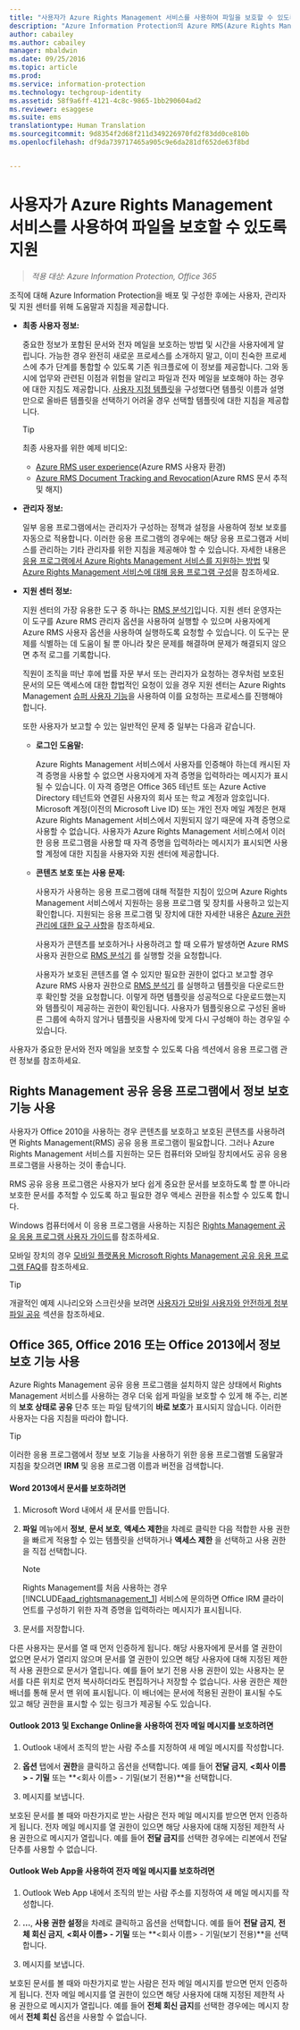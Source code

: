 ```yaml
---
title: "사용자가 Azure Rights Management 서비스를 사용하여 파일을 보호할 수 있도록 지원| Azure Information Protection"
description: "Azure Information Protection의 Azure RMS(Azure Rights Management)Rights Management 서비스를 배포 및 구성한 후 사용자, 관리자 및 지원 센터에 지침을 제공할 때 도움이 되는 정보를 제공합니다."
author: cabailey
ms.author: cabailey
manager: mbaldwin
ms.date: 09/25/2016
ms.topic: article
ms.prod: 
ms.service: information-protection
ms.technology: techgroup-identity
ms.assetid: 58f9a6ff-4121-4c8c-9865-1bb290604ad2
ms.reviewer: esaggese
ms.suite: ems
translationtype: Human Translation
ms.sourcegitcommit: 9d8354f2d68f211d349226970fd2f83dd0ce810b
ms.openlocfilehash: df9da739717465a905c9e6da281df652de63f8bd


---
```


# <a name="helping-users-to-protect-files-by-using-the-azure-rights-management-service"></a>사용자가 Azure Rights Management 서비스를 사용하여 파일을 보호할 수 있도록 지원

>*적용 대상: Azure Information Protection, Office 365*

조직에 대해 Azure Information Protection을 배포 및 구성한 후에는 사용자, 관리자 및 지원 센터를 위해 도움말과 지침을 제공합니다.

-   **최종 사용자 정보:**

    중요한 정보가 포함된 문서와 전자 메일을 보호하는 방법 및 시간을 사용자에게 알립니다. 가능한 경우 완전히 새로운 프로세스를 소개하지 말고, 이미 친숙한 프로세스에 추가 단계를 통합할 수 있도록 기존 워크플로에 이 정보를 제공합니다. 그와 동시에 업무와 관련된 이점과 위험을 알리고 파일과 전자 메일을 보호해야 하는 경우에 대한 지침도 제공합니다. [사용자 지정 템플릿](configure-custom-templates.md)을 구성했다면 템플릿 이름과 설명만으로 올바른 템플릿을 선택하기 어려울 경우 선택할 템플릿에 대한 지침을 제공합니다.

    > [!TIP]
    > 최종 사용자를 위한 예제 비디오:
    >
    > -   [Azure RMS user experience](http://channel9.msdn.com/Series/Information-Protection/Azure-RMS-user-experience)(Azure RMS 사용자 환경)
    > -   [Azure RMS Document Tracking and Revocation](http://channel9.msdn.com/Series/Information-Protection/Azure-RMS-Document-Tracking-and-Revocation)(Azure RMS 문서 추적 및 해지)

-   **관리자 정보:**

    일부 응용 프로그램에서는 관리자가 구성하는 정책과 설정을 사용하여 정보 보호를 자동으로 적용합니다. 이러한 응용 프로그램의 경우에는 해당 응용 프로그램과 서비스를 관리하는 기타 관리자를 위한 지침을 제공해야 할 수 있습니다. 자세한 내용은 [응용 프로그램에서 Azure Rights Management 서비스를 지원하는 방법](../understand-explore/applications-support.md) 및 [Azure Rights Management 서비스에 대해 응용 프로그램 구성](configure-applications.md)을 참조하세요.

-   **지원 센터 정보:**

    지원 센터의 가장 유용한 도구 중 하나는 [RMS 분석기](https://www.microsoft.com/en-us/download/details.aspx?id=46437)입니다. 지원 센터 운영자는 이 도구를 Azure RMS 관리자 옵션을 사용하여 실행할 수 있으며 사용자에게 Azure RMS 사용자 옵션을 사용하여 실행하도록 요청할 수 있습니다. 이 도구는 문제를 식별하는 데 도움이 될 뿐 아니라 찾은 문제를 해결하며 문제가 해결되지 않으면 추적 로그를 기록합니다.

    직원이 조직을 떠난 후에 법률 자문 부서 또는 관리자가 요청하는 경우처럼 보호된 문서의 모든 액세스에 대한 합법적인 요청이 있을 경우 지원 센터는 Azure Rights Management [슈퍼 사용자 기능](configure-super-users.md)을 사용하여 이를 요청하는 프로세스를 진행해야 합니다.

    또한 사용자가 보고할 수 있는 일반적인 문제 중 일부는 다음과 같습니다.

    -   **로그인 도움말:**

        Azure Rights Management 서비스에서 사용자를 인증해야 하는데 캐시된 자격 증명을 사용할 수 없으면 사용자에게 자격 증명을 입력하라는 메시지가 표시될 수 있습니다. 이 자격 증명은 Office 365 테넌트 또는 Azure Active Directory 테넌트와 연결된 사용자의 회사 또는 학교 계정과 암호입니다. Microsoft 계정(이전의 Microsoft Live ID) 또는 개인 전자 메일 계정은 현재 Azure Rights Management 서비스에서 지원되지 않기 때문에 자격 증명으로 사용할 수 없습니다. 사용자가 Azure Rights Management 서비스에서 이러한 응용 프로그램을 사용할 때 자격 증명을 입력하라는 메시지가 표시되면 사용할 계정에 대한 지침을 사용자와 지원 센터에 제공합니다.

    -   **콘텐츠 보호 또는 사용 문제:**

        사용자가 사용하는 응용 프로그램에 대해 적절한 지침이 있으며 Azure Rights Management 서비스에서 지원하는 응용 프로그램 및 장치를 사용하고 있는지 확인합니다. 지원되는 응용 프로그램 및 장치에 대한 자세한 내용은 [Azure 권한 관리에 대한 요구 사항](../get-started/requirements-azure-rms.md)을 참조하세요.

        사용자가 콘텐츠를 보호하거나 사용하려고 할 때 오류가 발생하면 Azure RMS 사용자 권한으로 [RMS 분석기](https://www.microsoft.com/en-us/download/details.aspx?id=46437) 를 실행할 것을 요청합니다.

        사용자가 보호된 콘텐츠를 열 수 있지만 필요한 권한이 없다고 보고할 경우 Azure RMS 사용자 권한으로 [RMS 분석기](https://www.microsoft.com/en-us/download/details.aspx?id=46437) 를 실행하고 템플릿을 다운로드한 후 확인할 것을 요청합니다. 이렇게 하면 템플릿을 성공적으로 다운로드했는지와 템플릿이 제공하는 권한이 확인됩니다. 사용자가 템플릿용으로 구성된 올바른 그룹에 속하지 않거나 템플릿을 사용자에 맞게 다시 구성해야 하는 경우일 수 있습니다.

사용자가 중요한 문서와 전자 메일을 보호할 수 있도록 다음 섹션에서 응용 프로그램 관련 정보를 참조하세요.

## <a name="using-information-protection-with-the-rights-management-sharing-application"></a>Rights Management 공유 응용 프로그램에서 정보 보호 기능 사용
사용자가 Office 2010을 사용하는 경우 콘텐츠를 보호하고 보호된 콘텐츠를 사용하려면 Rights Management(RMS) 공유 응용 프로그램이 필요합니다. 그러나 Azure Rights Management 서비스를 지원하는 모든 컴퓨터와 모바일 장치에서도 공유 응용 프로그램을 사용하는 것이 좋습니다.

RMS 공유 응용 프로그램은 사용자가 보다 쉽게 중요한 문서를 보호하도록 할 뿐 아니라 보호한 문서를 추적할 수 있도록 하고 필요한 경우 액세스 권한을 취소할 수 있도록 합니다.

Windows 컴퓨터에서 이 응용 프로그램을 사용하는 지침은 [Rights Management 공유 응용 프로그램 사용자 가이드](../rms-client/sharing-app-user-guide.md)를 참조하세요.

모바일 장치의 경우 [모바일 플랫폼용 Microsoft Rights Management 공유 응용 프로그램 FAQ](http://technet.microsoft.com/dn451248)를 참조하세요.

> [!TIP]
> 개괄적인 예제 시나리오와 스크린샷을 보려면 [사용자가 모바일 사용자와 안전하게 첨부 파일 공유](../understand-explore/what-admins-users-see.md#users-safely-share-attachments-with-mobile-users) 섹션을 참조하세요.

## <a name="using-information-protection-with-office-365-office-2016-or-office-2013"></a>Office 365, Office 2016 또는 Office 2013에서 정보 보호 기능 사용
Azure Rights Management 공유 응용 프로그램을 설치하지 않은 상태에서 Rights Management 서비스를 사용하는 경우 더욱 쉽게 파일을 보호할 수 있게 해 주는, 리본의 **보호 상태로 공유** 단추 또는 파일 탐색기의 **바로 보호**가 표시되지 않습니다. 이러한 사용자는 다음 지침을 따라야 합니다.

> [!TIP]
> 이러한 응용 프로그램에서 정보 보호 기능을 사용하기 위한 응용 프로그램별 도움말과 지침을 찾으려면 **IRM** 및 응용 프로그램 이름과 버전을 검색합니다.

#### <a name="to-protect-a-document-in-word-2013"></a>Word 2013에서 문서를 보호하려면

1.  Microsoft Word 내에서 새 문서를 만듭니다.

2.  **파일** 메뉴에서 **정보**, **문서 보호**, **액세스 제한**을 차례로 클릭한 다음 적합한 사용 권한을 빠르게 적용할 수 있는 템플릿을 선택하거나 **액세스 제한** 을 선택하고 사용 권한을 직접 선택합니다.

    > [!NOTE]
    > Rights Management를 처음 사용하는 경우 [!INCLUDE[aad_rightsmanagement_1](../includes/aad_rightsmanagement_1_md.md)] 서비스에 문의하면 Office IRM 클라이언트를 구성하기 위한 자격 증명을 입력하라는 메시지가 표시됩니다.

3.  문서를 저장합니다.

다른 사용자는 문서를 열 때 먼저 인증하게 됩니다. 해당 사용자에게 문서를 열 권한이 없으면 문서가 열리지 않으며 문서를 열 권한이 있으면 해당 사용자에 대해 지정된 제한적 사용 권한으로 문서가 열립니다. 예를 들어 보기 전용 사용 권한이 있는 사용자는 문서를 다른 위치로 먼저 복사하더라도 편집하거나 저장할 수 없습니다. 사용 권한은 제한 배너를 통해 문서 맨 위에 표시됩니다. 이 배너에는 문서에 적용된 권한이 표시될 수도 있고 해당 권한을 표시할 수 있는 링크가 제공될 수도 있습니다.

#### <a name="to-protect-an-email-message-using-outlook-2013-and-exchange-online"></a>Outlook 2013 및 Exchange Online을 사용하여 전자 메일 메시지를 보호하려면

1.  Outlook 내에서 조직의 받는 사람 주소를 지정하여 새 메일 메시지를 작성합니다.

2.  **옵션** 탭에서 **권한**을 클릭하고 옵션을 선택합니다. 예를 들어 **전달 금지**, **&lt;회사 이름&gt; - 기밀** 또는 **&lt;회사 이름&gt; - 기밀(보기 전용)**을 선택합니다.

3.  메시지를 보냅니다.

보호된 문서를 볼 때와 마찬가지로 받는 사람은 전자 메일 메시지를 받으면 먼저 인증하게 됩니다. 전자 메일 메시지를 열 권한이 있으면 해당 사용자에 대해 지정된 제한적 사용 권한으로 메시지가 열립니다. 예를 들어 **전달 금지**를 선택한 경우에는 리본에서 전달 단추를 사용할 수 없습니다.

#### <a name="to-protect-an-email-message-using-the-outlook-web-app"></a>Outlook Web App을 사용하여 전자 메일 메시지를 보호하려면

1.  Outlook Web App 내에서 조직의 받는 사람 주소를 지정하여 새 메일 메시지를 작성합니다.

2.  **…**, **사용 권한 설정**을 차례로 클릭하고 옵션을 선택합니다. 예를 들어 **전달 금지**, **전체 회신 금지**, **&lt;회사 이름&gt; - 기밀** 또는 **&lt;회사 이름&gt; - 기밀(보기 전용)**을 선택합니다.

3.  메시지를 보냅니다.

보호된 문서를 볼 때와 마찬가지로 받는 사람은 전자 메일 메시지를 받으면 먼저 인증하게 됩니다. 전자 메일 메시지를 열 권한이 있으면 해당 사용자에 대해 지정된 제한적 사용 권한으로 메시지가 열립니다. 예를 들어 **전체 회신 금지**를 선택한 경우에는 메시지 창에서 **전체 회신** 옵션을 사용할 수 없습니다.





<!--HONumber=Nov16_HO2-->


